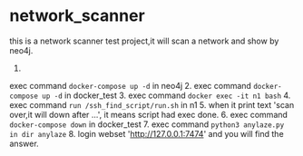 # network_scanner
this is a network scanner test project,it will scan a network and show by neo4j.


1. 
exec command `docker-compose up -d` in neo4j
2.
exec command `docker-compose up -d` in docker_test
3.
exec command `docker exec -it n1 bash`
4.
exec command `run /ssh_find_script/run.sh` in n1
5.
when it print text 'scan over,it will down after ...', it means script had exec done.
6. 
exec command `docker-compose down` in docker_test
7.
exec command `python3 anylaze.py in dir anylaze`
8.
login webset 'http://127.0.0.1:7474' and you will find the answer.
